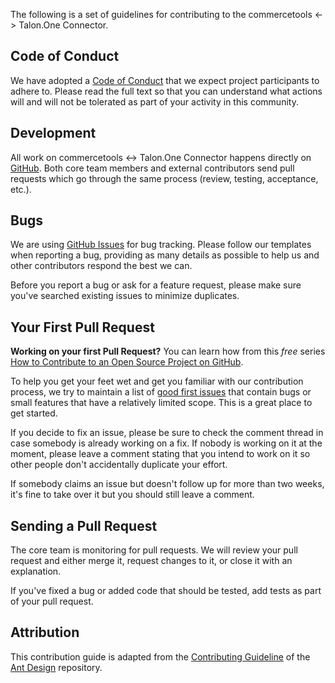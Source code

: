 The following is a set of guidelines for contributing to the commercetools <-> Talon.One Connector.

## Code of Conduct

We have adopted a [Code of Conduct](https://github.com/talon-one/commercetools-talonone-connector/blob/master/CODE_OF_CONDUCT.md) that we expect project participants to adhere to. Please read the full text so that you can understand what actions will and will not be tolerated as part of your activity in this community.

## Development

All work on commercetools <-> Talon.One Connector happens directly on [GitHub](https://github.com/talon-one/commercetools-talonone-connector). Both core team members and external contributors send pull requests which go through the same process (review, testing, acceptance, etc.).

## Bugs

We are using [GitHub Issues](https://github.com/talon-one/commercetools-talonone-connector/issues) for bug tracking.
Please follow our templates when reporting a bug, providing as many details as possible to help us and other contributors respond the best we can.

Before you report a bug or ask for a feature request, please make sure you've searched existing issues to minimize duplicates.

## Your First Pull Request

**Working on your first Pull Request?** You can learn how from this *free* series [How to Contribute to an Open Source Project on GitHub](https://kcd.im/pull-request).

To help you get your feet wet and get you familiar with our contribution process, we try to maintain a list of [good first issues](https://github.com/talon-one/commercetools-talonone-connector/issues?q=is%3Aopen+is%3Aissue+label%3A%22%3Aone%3A++good+first+issue%22) that contain bugs or small features that have a relatively limited scope. This is a great place to get started.

If you decide to fix an issue, please be sure to check the comment thread in case somebody is already working on a fix. If nobody is working on it at the moment, please leave a comment stating that you intend to work on it so other people don't accidentally duplicate your effort.

If somebody claims an issue but doesn't follow up for more than two weeks, it's fine to take over it but you should still leave a comment.

## Sending a Pull Request

The core team is monitoring for pull requests. We will review your pull request and either merge it, request changes to it, or close it with an explanation.

If you've fixed a bug or added code that should be tested, add tests as part of your pull request.

## Attribution

This contribution guide is adapted from the [Contributing Guideline](https://ant.design/docs/react/contributing) of the [Ant Design](https://github.com/ant-design/ant-design) repository.
